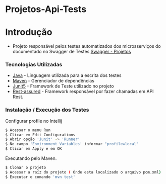 # Projetos-Api-Tests

# Introdução

- Projeto responsável pelos testes automatizados dos microsserviços do documentado no Swagger de Testes [Swagger - Projetos](https://tranquil-cove-07655-38b519d38c2f.herokuapp.com/docs/#/Projetos/createProject)

### Tecnologias Utilizadas

* [Java](https://www.java.com/pt-BR/) - Linguagem utilizada para a escrita dos testes
* [Maven](https://maven.apache.org/) - Gerenciador de dependências
* [Junit5](https://junit.org/junit5/) - Framework de Teste utilizado no projeto
* [Rest-assured](https://rest-assured.io/) - Framework responsável por fazer chamadas em API Rest.

### Instalação / Execução dos Testes

Configurar profile no Intellij

```sh
$ Acessar o menu Run
$ Clicar em Edit Configurations
$ Abrir opção 'Junit' -> 'Runner'
$ No campo 'Environment Variables' informar "profile=local"
$ Clicar em Apply e em OK
```

Executando pelo Maven.
```sh
$ Clonar o projeto
$ Acessar a raíz do projeto ( Onde esta localizado o arquivo pom.xml)
$ Executar o comando 'mvn test'
```